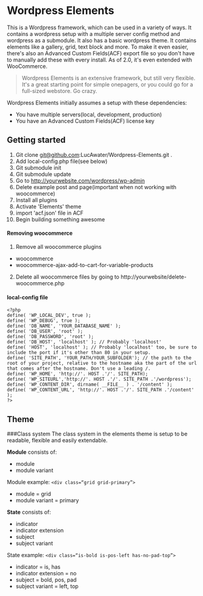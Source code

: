 # Wordpress Elements

This is a Wordpress framework, which can be used in a variety of ways. It contains a wordpress setup with a multiple server config method and wordpress as a submodule. It also has a basic wordpress theme. It contains elements like a gallery, grid, text block and more. To make it even easier, there's also an Advanced Custom Fields(ACF) export file so you don't have to manually add these with every install. As of 2.0, it's even extended with WooCommerce.

> Wordpress Elements is an extensive framework, but still very flexible. It's a great starting point for simple onepagers, or you could go for a full-sized webstore. Go crazy.

Wordpress Elements initially assumes a setup with these dependencies:
* You have multiple servers(local, development, production)
* You have an Advanced Custom Fields(ACF) license key


## Getting started
1. Git clone git@github.com:LucAwater/Wordpress-Elements.git .
2. Add local-config.php file(see below)
3. Git submodule init
4. Git submodule update
5. Go to http://yourwebsite.com/wordpress/wp-admin
6. Delete example post and page(important when not working with woocommerce)
7. Install all plugins
8. Activate 'Elements' theme
9. import 'acf.json' file in ACF
10. Begin building something awesome

#### Removing woocommerce
1. Remove all woocommerce plugins
  - woocommerce
  - woocommerce-ajax-add-to-cart-for-variable-products
2. Delete all woocommerce files by going to http://yourwebsite/delete-woocommerce.php

#### local-config file
```
<?php
define( 'WP_LOCAL_DEV', true );
define( 'WP_DEBUG', true );
define( 'DB_NAME', 'YOUR_DATABASE_NAME' );
define( 'DB_USER', 'root' );
define( 'DB_PASSWORD', 'root' );
define( 'DB_HOST', 'localhost' ); // Probably 'localhost'
define( 'HOST', 'localhost' ); // Probably 'localhost' too, be sure to include the port if it's other than 80 in your setup.
define( 'SITE_PATH', 'YOUR_PATH/YOUR_SUBFOLDER'); // the path to the root of your project, relative to the hostname aka the part of the url that comes after the hostname. Don't use a leading /.
define( 'WP_HOME', 'http://'. HOST .'/'. SITE_PATH);
define( 'WP_SITEURL','http://'. HOST .'/'. SITE_PATH .'/wordpress');
define( 'WP_CONTENT_DIR', dirname( __FILE__ ) . '/content' );
define( 'WP_CONTENT_URL', 'http://'. HOST .'/'. SITE_PATH .'/content' );
?>
```

## Theme
###Class system
The class system in the elements theme is setup to be readable, flexible and easily extendable.

**Module** consists of:
- module
- module variant

Module example: `<div class=“grid grid-primary”>`

- module = grid
- module variant = primary

**State** consists of:
- indicator
- indicator extension
- subject
- subject variant

State example: `<div class=“is-bold is-pos-left has-no-pad-top”>`

- indicator  = is, has
- indicator extension = no
- subject = bold, pos, pad
- subject variant = left, top
